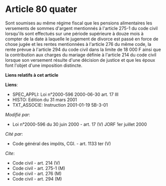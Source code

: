 # Article 80 quater

Sont soumises au même régime fiscal que les pensions alimentaires les versements de sommes d'argent mentionnés à l'article
275-1 du code civil lorsqu'ils sont effectués sur une période supérieure à douze mois à compter de la date à laquelle le
jugement de divorce est passé en force de chose jugée et les rentes mentionnées à l'article 276 du même code, la rente prévue
à l'article 294 du code civil dans la limite de 18 000 F ainsi que la contribution aux charges du mariage définie à l'article
214 du code civil lorsque son versement résulte d'une décision de justice et que les époux font l'objet d'une imposition
distincte.

**Liens relatifs à cet article**

**Liens**:

  - SPEC_APPLI: Loi n°2000-596 2000-06-30 art. 17 III
  - HISTO: Edition du 31 mars 2001
  - TXT_ASSOCIE: Instruction 2001-01-19 5B-3-01

_Modifié par_:

  - Loi n°2000-596 du 30 juin 2000 - art. 17 (V) JORF 1er juillet 2000

_Cité par_:

  - Code général des impôts, CGI. - art. 1133 ter (V)

_Cite_:

  - Code civil - art. 214 (V)
  - Code civil - art. 275-1 (M)
  - Code civil - art. 276 (M)
  - Code civil - art. 294 (M)
